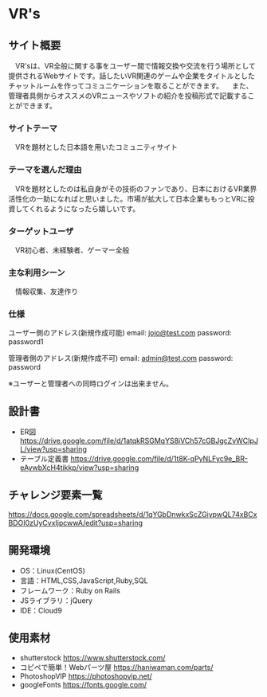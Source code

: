 # VR's

## サイト概要
　VR'sは、VR全般に関する事をユーザー間で情報交換や交流を行う場所として提供されるWebサイトです。話したいVR関連のゲームや企業をタイトルとしたチャットルームを作ってコミュニケーションを取ることができます。
　また、管理者具側からオススメのVRニュースやソフトの紹介を投稿形式で記載することができます。

### サイトテーマ
　VRを題材とした日本語を用いたコミュニティサイト

### テーマを選んだ理由
　VRを題材としたのは私自身がその技術のファンであり、日本におけるVR業界活性化の一助になればと思いました。市場が拡大して日本企業ももっとVRに投資してくれるようになったら嬉しいです。

### ターゲットユーザ
　VR初心者、未経験者、ゲーマー全般

### 主な利用シーン
　情報収集、友達作り
 
### 仕様
 ユーザー側のアドレス(新規作成可能)
 email: jojo@test.com
 password: password1

 管理者側のアドレス(新規作成不可)
 email: admin@test.com
 password: password
 
 ※ユーザーと管理者への同時ログインは出来ません。

## 設計書
- ER図
<https://drive.google.com/file/d/1atqkRSGMqYS8iVCh57cGBJgcZvWCIpJL/view?usp=sharing>
- テーブル定義書
<https://drive.google.com/file/d/1t8K-qPyNLFyc9e_BR-eAywbXcH4tikkp/view?usp=sharing>

## チャレンジ要素一覧
<https://docs.google.com/spreadsheets/d/1qYGbDnwkxScZGiypwQL74xBCxBDOI0zUyCvxIjpcwwA/edit?usp=sharing>

## 開発環境
- OS：Linux(CentOS)
- 言語：HTML,CSS,JavaScript,Ruby,SQL
- フレームワーク：Ruby on Rails
- JSライブラリ：jQuery
- IDE：Cloud9

## 使用素材
- shutterstock
<https://www.shutterstock.com/>
- コピペで簡単！Webパーツ屋
<https://haniwaman.com/parts/>
- PhotoshopVIP
<https://photoshopvip.net/>
- googleFonts
<https://fonts.google.com/>
